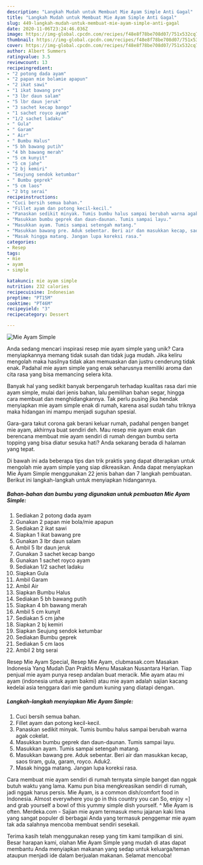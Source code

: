 ```yaml
---
description: "Langkah Mudah untuk Membuat Mie Ayam Simple Anti Gagal"
title: "Langkah Mudah untuk Membuat Mie Ayam Simple Anti Gagal"
slug: 449-langkah-mudah-untuk-membuat-mie-ayam-simple-anti-gagal
date: 2020-11-06T23:24:46.036Z
image: https://img-global.cpcdn.com/recipes/f48e8f78be708d07/751x532cq70/mie-ayam-simple-foto-resep-utama.jpg
thumbnail: https://img-global.cpcdn.com/recipes/f48e8f78be708d07/751x532cq70/mie-ayam-simple-foto-resep-utama.jpg
cover: https://img-global.cpcdn.com/recipes/f48e8f78be708d07/751x532cq70/mie-ayam-simple-foto-resep-utama.jpg
author: Albert Summers
ratingvalue: 3.5
reviewcount: 13
recipeingredient:
- "2 potong dada ayam"
- "2 papan mie bolamie apapun"
- "2 ikat sawi"
- "1 ikat bawang pre"
- "3 lbr daun salam"
- "5 lbr daun jeruk"
- "3 sachet kecap bango"
- "1 sachet royco ayam"
- "1/2 sachet ladaku"
- " Gula"
- " Garam"
- " Air"
- " Bumbu Halus"
- "5 bh bawang putih"
- "4 bh bawang merah"
- "5 cm kunyit"
- "5 cm jahe"
- "2 bj kemiri"
- "Seujung sendok ketumbar"
- " Bumbu geprek"
- "5 cm laos"
- "2 btg serai"
recipeinstructions:
- "Cuci bersih semua bahan."
- "Fillet ayam dan potong kecil-kecil."
- "Panaskan sedikit minyak. Tumis bumbu halus sampai berubah warna agak cokelat."
- "Masukkan bumbu geprek dan daun-daunan. Tumis sampai layu."
- "Masukkan ayam. Tumis sampai setengah matang."
- "Masukkan bawang pre. Aduk sebentar. Beri air dan masukkan kecap, saos tiram, gula, garam, royco. Aduk2."
- "Masak hingga matang. Jangan lupa koreksi rasa."
categories:
- Resep
tags:
- mie
- ayam
- simple

katakunci: mie ayam simple 
nutrition: 232 calories
recipecuisine: Indonesian
preptime: "PT15M"
cooktime: "PT46M"
recipeyield: "3"
recipecategory: Dessert

---
```



![Mie Ayam Simple](https://img-global.cpcdn.com/recipes/f48e8f78be708d07/751x532cq70/mie-ayam-simple-foto-resep-utama.jpg)

Anda sedang mencari inspirasi resep mie ayam simple yang unik? Cara menyiapkannya memang tidak susah dan tidak juga mudah. Jika keliru mengolah maka hasilnya tidak akan memuaskan dan justru cenderung tidak enak. Padahal mie ayam simple yang enak seharusnya memiliki aroma dan cita rasa yang bisa memancing selera kita.

Banyak hal yang sedikit banyak berpengaruh terhadap kualitas rasa dari mie ayam simple, mulai dari jenis bahan, lalu pemilihan bahan segar, hingga cara membuat dan menghidangkannya. Tak perlu pusing jika hendak menyiapkan mie ayam simple enak di rumah, karena asal sudah tahu triknya maka hidangan ini mampu menjadi suguhan spesial.

Gara-gara takut corona gak berani keluar rumah, padahal pengen banget mie ayam, akhirnya buat sendiri deh. Mau resep mie ayam enak dan berencana membuat mie ayam sendiri di rumah dengan bumbu serta topping yang bisa diatur sesuka hati? Anda sekarang berada di halaman yang tepat.


Di bawah ini ada beberapa tips dan trik praktis yang dapat diterapkan untuk mengolah mie ayam simple yang siap dikreasikan. Anda dapat menyiapkan Mie Ayam Simple menggunakan 22 jenis bahan dan 7 langkah pembuatan. Berikut ini langkah-langkah untuk menyiapkan hidangannya.

<!--inarticleads1-->

##### Bahan-bahan dan bumbu yang digunakan untuk pembuatan Mie Ayam Simple:

1. Sediakan 2 potong dada ayam
1. Gunakan 2 papan mie bola/mie apapun
1. Sediakan 2 ikat sawi
1. Siapkan 1 ikat bawang pre
1. Gunakan 3 lbr daun salam
1. Ambil 5 lbr daun jeruk
1. Gunakan 3 sachet kecap bango
1. Gunakan 1 sachet royco ayam
1. Sediakan 1/2 sachet ladaku
1. Siapkan  Gula
1. Ambil  Garam
1. Ambil  Air
1. Siapkan  Bumbu Halus
1. Sediakan 5 bh bawang putih
1. Siapkan 4 bh bawang merah
1. Ambil 5 cm kunyit
1. Sediakan 5 cm jahe
1. Siapkan 2 bj kemiri
1. Siapkan Seujung sendok ketumbar
1. Sediakan  Bumbu geprek
1. Sediakan 5 cm laos
1. Ambil 2 btg serai


Resep Mie Ayam Special, Resep Mie Ayam, clubmasak.com Masakan Indonesia Yang Mudah Dan Praktis Menu Masakan Nusantara Harian. Tiap penjual mie ayam punya resep andalan buat meracik. Mie ayam atau mi ayam (indonesia untuk ayam bakmi) atau mie ayam adalah sajian kacang kedelai asia tenggara dari mie gandum kuning yang diatapi dengan. 

<!--inarticleads2-->

##### Langkah-langkah menyiapkan Mie Ayam Simple:

1. Cuci bersih semua bahan.
1. Fillet ayam dan potong kecil-kecil.
1. Panaskan sedikit minyak. Tumis bumbu halus sampai berubah warna agak cokelat.
1. Masukkan bumbu geprek dan daun-daunan. Tumis sampai layu.
1. Masukkan ayam. Tumis sampai setengah matang.
1. Masukkan bawang pre. Aduk sebentar. Beri air dan masukkan kecap, saos tiram, gula, garam, royco. Aduk2.
1. Masak hingga matang. Jangan lupa koreksi rasa.


Cara membuat mie ayam sendiri di rumah ternyata simple banget dan nggak butuh waktu yang lama. Kamu pun bisa mengkreasikan sendiri di rumah, jadi nggak harus persis. Mie Ayam, is a common dish/comfort food in Indonesia. Almost everywhere you go in this country you can So, enjoy =] and grab yourself a bowl of this yummy simple dish yourself. ^ Mie Ayam is often. Merdeka.com - Sajian mie ayam termasuk menu jajanan kaki lima yang sangat populer di berbagai Anda yang termasuk penggemar mie ayam tak ada salahnya mencoba membuat sendiri sesekali. 

Terima kasih telah menggunakan resep yang tim kami tampilkan di sini. Besar harapan kami, olahan Mie Ayam Simple yang mudah di atas dapat membantu Anda menyiapkan makanan yang sedap untuk keluarga/teman ataupun menjadi ide dalam berjualan makanan. Selamat mencoba!
